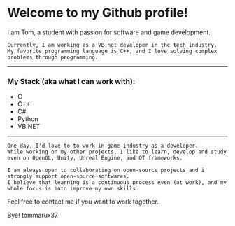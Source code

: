 
Welcome to my Github profile!
===
I am Tom, a student with passion for software and game development.

``` 
Currently, I am working as a VB.net developer in the tech industry.
My favorite programming language is C++, and I love solving complex problems through programming.
```

---
### My Stack (aka what I can work with):
  * C
  * C++
  * C#
  * Python
  * VB.NET  
---

``` 
One day, I'd love to to work in game industry as a developer.
While working on my other projects, I like to learn, develop and study even on OpenGL, Unity, Unreal Engine, and QT frameworks.

I am always open to collaborating on open-source projects and i strongly support open-source softwares.
I believe that learning is a continuous process even (at work), and my whole focus is into improve my own skills.
```

Feel free to contact me if you want to work together.

Bye!
tommarux37



